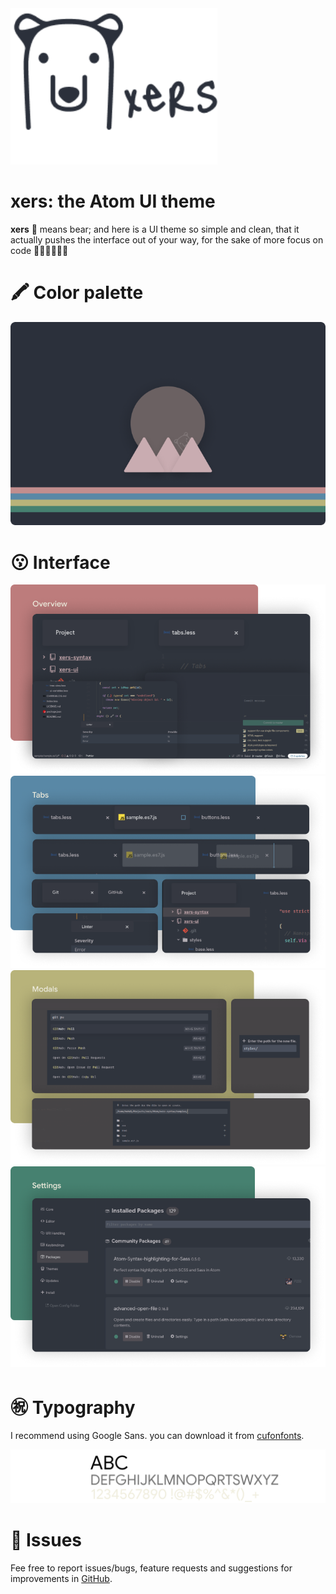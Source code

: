 <img src="./Logo.png" alt="xers theme logo" height="250">

# xers: the Atom UI theme
__xers__  🐻 means bear; and here is a UI theme so simple and clean, that it actually pushes the interface out of your way, for the sake of more focus on code 👨🏻‍💻👩🏻‍💻

# 🖍 Color palette
![xers ui theme colors](./Colors.png)

# 😗 Interface
![xers ui theme - overview](./Overview.png)
![xers ui theme - tabs](./Tabs.png)
![xers ui theme - modals](./Modals.png)
![xers ui theme - settings](./Settings.png)

# ㊗ Typography
I recommend using Google Sans. you can download it from [cufonfonts](https://www.cufonfonts.com/font/google-sans).


![xers ui theme - typography](./Typography.png)

# 🐛 Issues
Fee free to report issues/bugs, feature requests and suggestions for improvements in [GitHub](https://github.com/xers-themes/xers-Atom-UI/issues).
